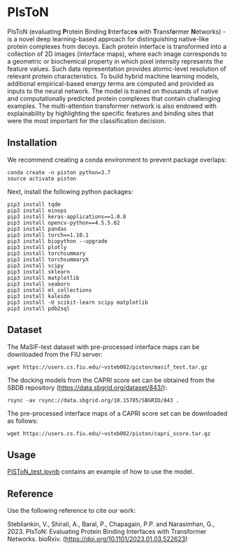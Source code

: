 # PIsToN
PIsToN (evaluating <b>P</b>rotein Binding <b>I</b>nterface<b>s</b> with <b>T</b>ransf<b>o</b>rmer <b>N</b>etworks) - 
is a novel deep learning-based approach for distinguishing native-like protein complexes from decoys. 
Each protein interface is transformed into a collection of 2D images (interface maps), 
where each image corresponds to a geometric or biochemical property in which pixel intensity represents the feature values.
Such data representation provides atomic-level resolution of relevant protein characteristics. 
To build hybrid machine learning models, additional empirical-based energy terms are computed and provided as inputs to the neural network.
The model is trained on thousands of native and computationally predicted protein complexes that contain challenging examples.
The multi-attention transformer network is also endowed with explainability by highlighting the specific features and binding sites that were the most important for the classification decision.

## Installation
We recommend creating a conda environment to prevent package overlaps:

    conda create -n piston python=3.7
    source activate piston

Next, install the following python packages:

    pip3 install tqdm
    pip3 install einops
    pip3 install keras-applications==1.0.8
    pip3 install opencv-python==4.5.5.62
    pip3 install pandas
    pip3 install torch==1.10.1
    pip3 install biopython --upgrade
    pip3 install plotly
    pip3 install torchsummary
    pip3 install torchsummaryX
    pip3 install scipy
    pip3 install sklearn
    pip3 install matplotlib
    pip3 install seaborn
    pip3 install ml_collections
    pip3 install kaleido
    pip3 install -U scikit-learn scipy matplotlib
    pip3 install pdb2sql


## Dataset

The MaSIF-test dataset with pre-processed interface maps can be downloaded from the FIU server:

    wget https://users.cs.fiu.edu/~vsteb002/piston/masif_test.tar.gz

The docking models from the CAPRI score set can be obtained from the SBDB repository (https://data.sbgrid.org/dataset/843/):

    rsync -av rsync://data.sbgrid.org/10.15785/SBGRID/843 .

The pre-processed interface maps of a CAPRI score set can be downloaded as follows:

    wget https://users.cs.fiu.edu/~vsteb002/piston/capri_score.tar.gz

## Usage

[PiSToN_test.ipynb](PiSToN_test.ipynb) contains an example of how to use the model.

## Reference

Use the following reference to cite our work:

Stebliankin, V., Shirali, A., Baral, P., Chapagain, P.P. and Narasimhan, G., 2023. PIsToN: Evaluating Protein Binding Interfaces with Transformer Networks. bioRxiv.
(https://doi.org/10.1101/2023.01.03.522623)

